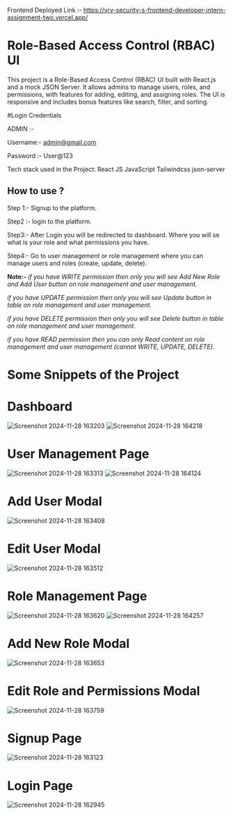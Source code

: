 Frontend Deployed Link :- https://vrv-security-s-frontend-developer-intern-assignment-two.vercel.app/


# Role-Based Access Control (RBAC) UI
This project is a Role-Based Access Control (RBAC) UI built with React.js and a mock JSON Server. It allows admins to manage users, roles, and permissions, with features for adding, editing, and assigning roles. The UI is responsive and includes bonus features like search, filter, and sorting.


#Login Credentials 

ADMIN  :- 

Username:- admin@gmail.com

Password :- User@123


Tech stack used in the Project:
React JS
JavaScript
Tailwindcss
json-server



## How to use ?

Step 1:- Signup to the platform.

Step2 :- login to the platform.

Step3:- After Login you will be redirected to dashboard. Where you will se what is your role and what permissions you have.

Step4:- Go to user management or role management where you can manage users and roles (create, update, delete). 


**Note:-** _if you have WRITE permission then only you will see Add New Role and Add User button on role management and user management._

_if you have UPDATE permission then only you will see Update button in table on role management and user management._

_if you have DELETE permission then only you will see Delete button in table on role management and user management._

_if you have READ permission then you can only Read content on role management and user management (cannot WRITE, UPDATE, DELETE)._




# Some Snippets of the Project

# Dashboard
![Screenshot 2024-11-28 163203](https://github.com/user-attachments/assets/b65e8170-2b8f-4d1f-b800-50d03b9a30de)
![Screenshot 2024-11-28 164218](https://github.com/user-attachments/assets/98d5f18a-fcf8-473c-aaf4-75bfc9ee33d4)


# User Management Page
![Screenshot 2024-11-28 163313](https://github.com/user-attachments/assets/de732b89-91e7-42b0-9650-156ba3183159)
![Screenshot 2024-11-28 164124](https://github.com/user-attachments/assets/451d743b-1cd7-4708-9cce-d3d1a1004de2)


# Add User Modal
![Screenshot 2024-11-28 163408](https://github.com/user-attachments/assets/ec169664-7862-44cb-9c7d-32ae6e998d77)


# Edit User Modal
![Screenshot 2024-11-28 163512](https://github.com/user-attachments/assets/7b415121-c584-4495-b7f5-eb1e39176f17)


# Role Management Page 
![Screenshot 2024-11-28 163620](https://github.com/user-attachments/assets/23db0d46-80f4-418f-a45c-beef14bddb77)
![Screenshot 2024-11-28 164257](https://github.com/user-attachments/assets/06003f06-a471-4835-a06a-fb3f75452e65)


# Add New Role Modal 
![Screenshot 2024-11-28 163653](https://github.com/user-attachments/assets/eb7a6735-ca90-4863-8d30-db59c9173387)


# Edit Role and Permissions Modal
![Screenshot 2024-11-28 163759](https://github.com/user-attachments/assets/e2ee34b4-c4da-4372-9aaf-9117e8af977e)


# Signup Page
![Screenshot 2024-11-28 163123](https://github.com/user-attachments/assets/98beda3d-1633-4c5b-9721-88a420744a0e)

# Login Page
![Screenshot 2024-11-28 162945](https://github.com/user-attachments/assets/953e203e-1ece-40a2-b73d-a30a29c82dda)











